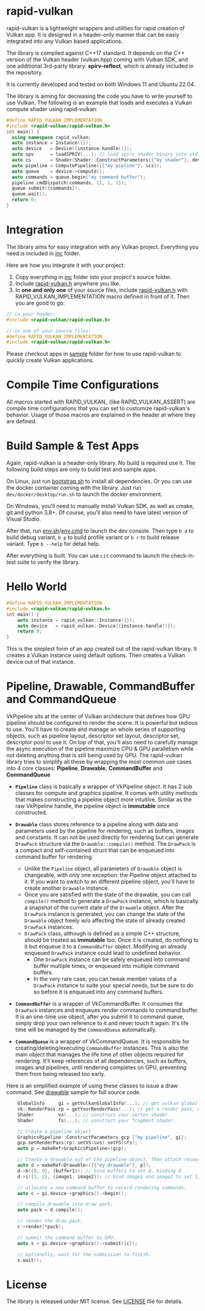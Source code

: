 # rapid-vulkan
rapid-vulkan is a lightweight wrappers and utilities for rapid creation of Vulkan app. It is designed in a header-only manner that can be easiy integrated into any Vulkan based applications.

The library is compiled against C++17 standard. It depends on the C++ version of the Vulkan header (vulkan.hpp) coming with Vulkan SDK, and one additional 3rd-party library: **spirv-reflect**, which is already included in the repository.

It is currently developed and tested on both Windows 11 and Ubuntu 22.04.

The library is aiming for decreasing the code you have to write yourself to use Vulkan. The following is an example that loads and executes a Vulkan compute shader using rapid-vulkan:

```c++
#define RAPID_VULKAN_IMPLEMENTATION
#include <rapid-vulkan/rapid-vulkan.h>
int main() {
  using namespace rapid_vulkan;
  auto instance = Instance({});
  auto device   = Device({instance.handle()});
  auto spv      = loadSPRIV(...); // load spirv shader binary into std::vector container.
  auto cs       = Shader(Shader::ConstructParameters{{"my shader"}, device->gi}.setSpriv(spv));
  auto pipeline = ComputePipeline({{"my pipline"}, &cs});
  auto queue    = device->compute();
  auto commands = queue.begin("my command buffer");
  pipeline.cmdDispatch(commands, {1, 1, 1});
  queue.submit({commands});
  queue.wait();
  return 0;
}
```

# Integration
The library aims for easy integration with any Vulkan project. Everything you need is included in [inc](inc) folder.

Here are how you integrate it with your project:

1. Copy everything in [inc](inc) folder into your project's source folder.
2. Include [rapid-vulkan.h](inc/rapid-vulkan/rapid-vulkan.h) anywhere you like.
3. In **one and only one** of your source files, include [rapid-vulkan.h](inc/rapid-vulkan/rapid-vulkan.h) with RAPID_VULKAN_IMPLEMENTATION macro defined in front of it. Then you are good to go:

```c
// in your header:
#include <rapid-vulkan/rapid-vulkan.h>

// in one of your source files:
#define RAPID_VULKAN_IMPLEMENTATION
#include <rapid-vulkan/rapid-vulkan.h>
```
Please checkout apps in [sample](dev/sample) folder for how to use rapid-vulkan to quickly create Vulkan applications.

# Compile Time Configurations

All macros started with RAPID_VULKAN_ (like RAPID_VULKAN_ASSERT) are compile time configurations that you can set to customize rapid-vulkan's behavior. Usage of those macros are explained in the header at where they are defined.

# Build Sample & Test Apps
Again, rapid-vulkan is a header-only library. No build is required use it. The following build steps are only to build test and sample apps.

On Linux, just run [bootstrap.sh](dev/env/bootstrap.sh) to install all dependencies. Or you can use the docker container coming with the library. Just run `dev/docker/desktop/run.sh` to launch the docker environment.

On Windows, you'll need to manually install Vulkan SDK, as well as cmake, git and python 3.8+. Of course, you'll also need to have latest version of Visual Studio.

After that, run [env.sh](env.sh)/[env.cmd](env.cmd) to launch the dev console. Then type `b d` to build debug variant, `b p` to build profile variant or `b r` to build release variant. Type `b --help` for detail help.

After everything is built. You can use `cit` command to launch the check-in-test suite to verify the library.

# Hello World
```c++
#define RAPID_VULKAN_IMPLEMENTATION
#include <rapid-vulkan/rapid-vulkan.h>
int main() {
    auto instance = rapid_vulkan::Instance({});
    auto device   = rapid_vulkan::Device({instance.handle()});
    return 0;
}
```
This is the simplest form of an app created out of the rapid-vulkan library. It creates a Vulkan instance using default options. Then creates a Vulkan device out of that instance.

# Pipeline, Drawable, CommandBuffer and CommandQueue
VkPipeline sits at the center of Vulkan architecture that defines how GPU pipeline should be configured to render the scene. It is powerful but tedious to use. You'll have to create and manage an whole series of supporting objects, such as pipeline layout, descriptor set layout, descriptor set, descriptor pool to use it. On top of that, you'll also need to carefully manage the async execution of the pipeline maximize CPU & GPU parallelism while not deleting anything that is still being used by GPU. The rapid-vulkan library tries to simplify all these by wrapping the most common use cases into 4 core classes: **Pipeline**, **Drawable**, **CommandBuffer** and **CommandQueue**

- **`Pipeline`** class is basically a wrapper of VkPipeline object. It has 2 sub classes for compute and graphics pipeline. It comes with utility methods that makes constructing a pipeline object more intuitive. Similar as the raw VkPipeline handle, the pipeline object is **immutable** once constructed.

- **`Drawable`** class stores reference to a pipeline along with data and parameters used by the pipeline for rendering, such as buffers, images and constants. It can not be used directly for rendering but can generate `DrawPack` structure via the `Drawable::compile()` method. The `DrawPack` is a compact and self-contained struct that can be enqueued into command buffer for rendering.
  - Unlike the `Pipeline` object, all parameters of `Drawable` object is changeable, with only one exception: the Pipeline object attached to it. If you want to switch to an different pipeline object, you'll have to create another `Drawable` instance.
  - Once you are satisfied with the state of the drawable, you can call `compile()` method to generate a `DrawPack` instance, which is basically a snapshot of the current state of the `Drawable` object. After the `DrawPack` instance is generated, you can change the state of the `Drawable` object freely w/o affecting the state of already created `DrawPack` instances.
  - `DrawPack` class, although is defined as a simple C++ structure, should be treated as **immutable** too. Once it is created, do nothing to it but enqueue it to a `CommandBuffer` object. Modifying an already enqueued `DrawPack` instance could lead to undefined behavior.
    - One `DrawPack` instance can be safely enqueued into command buffer multiple times, or enqueued into multiple command buffers.
    - In the very rare case, you can tweak member values of a `DrawPack` instance to suite your special needs, but be sure to do so before it is enqueued into any command buffers.

- **`CommandBuffer`** is a wrapper of VkCommandBuffer. It consumes the `DrawPack` instances and enqueues render commands to command buffer. It is an one-time use object, after you submit it to command queue, simply drop your own reference to it and never touch it again. It's life time will be managed by the `CommandQueue` automatically.

- **`CommandQueue`** is a wrapper of VkCommandQueue. It is responsible for creating/deleting/executing `CommandBuffer` instances. This is also the main object that manages the life time of other objects required for rendering. It'll keep references of all dependencies, such as buffers, images and pipelines, until rendering completes on GPU, preventing them from being released too early.

Here is an simplified example of using these classes to issue a draw command. See [drawable](dev/sample/drawable.cpp) sample for full source code.

```c++
    GlobalInfo     gi = getVulkanGlobalInfo(...); // get vulkan global information, usually from a Device object.
    vk::RenderPass rp = getYourRenderPass(...); // get a render pass, usually from a Swapchain class.
    Shader         vs(...); // construct your vertex shader
    Shader         fs(...); // construct your fragment shader.

    // Create a pipeline object
    GraphicsPipeline::ConstructParameters gcp {"my pipeline", gi};
    gcp.setRenderPass(rp).setVS(&vs).setFS(&fs);
    auto p = makeRef<GraphicsPipeline>(gcp);

    // Create a drawable out of the pipeline object. Then attach resources to the drawable as inputs to the pipeline.
    auto d = makeRef<Drawable>({{"my drawable"}, p});
    d->b({0, 0}, {buffer1}); // bind buffer1 to set 0, binding 0
    d->i({1, 2}, {image1, image2}); // bind image1 and image2 to set 1, binding 2

    // allocate a new command buffer to record rendering commands.
    auto c = gi.device->graphics()->begin();

    // compile drawable into draw pack.
    auto pack = d.compile();

    // render the draw pack.
    c->render(*pack);

    // submit the command buffer to GPU.
    auto s = gi.device->graphics()->submit({c});

    // optionally, wait for the submission to finish.
    s.wait();
```

# License
The library is released under MIT license. See [LICENSE](LICENSE) file for details.
